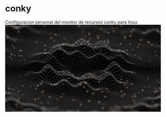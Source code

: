 # conky
Configuracion personal del monitor de recursos conky para linux
![Screenshot](wallpapersden.com_black-dots_2560x1440.jpg) 
